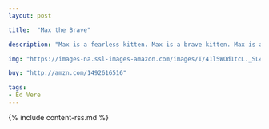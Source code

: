 ```yaml
---
layout: post

title:  "Max the Brave"

description: "Max is a fearless kitten. Max is a brave kitten. Max is a kitten who chases mice. There’s only one problem-Max doesn’t know what a mouse looks like! With a little bit of bad advice, Max finds himself facing a much bigger challenge. Maybe Max doesn’t have to be Max the Brave all the time…"

img: "https://images-na.ssl-images-amazon.com/images/I/41l5WOd1tcL._SL480_.jpg"

buy: "http://amzn.com/1492616516"

tags:
- Ed Vere
---
```


{% include content-rss.md %}